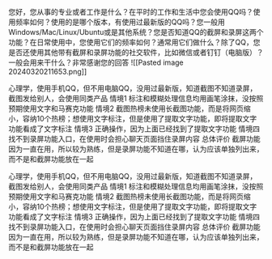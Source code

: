 
您好，您从事的专业或者工作是什么？在平时的工作和生活中您会使用QQ吗？使用频率如何？使用的是哪个版本，有使用过最新版的QQ吗？您一般用Windows/Mac/Linux/Ubuntu或是其他系统？您是否知道QQ的截屏和录屏这两个功能？在日常使用中，您使用它们的频率如何？通常用它们做什么？除了QQ，您是否还使用其他带有截屏和录屏功能的社交软件，比如微信或者钉钉（电脑版）？一般会用来干什么？非常感谢您的回答
![[Pasted image 20240320211653.png]]

心理学，使用手机QQ，但不用电脑QQ，没用过最新版，知道截图不知道录屏，截图发给别人，会使用同类产品
情境1
标注和模糊处理信息均用画笔涂抹，没按照预期使用文字和马赛克功能
情境2
截图热榜未使用长截图功能，而是将网页缩小，容纳10个热榜；想使用文字标注，但是使用了提取文字功能，即将提取文字功能看成了文字标注
情境3
正确操作，因为上面已经找到了提取文字功能
情境四
找不到录屏功能入口，在使用时会担心聊天页面挡住录屏内容
总体评价
截屏功能因为一直在用，所以较为熟练，但是录屏功能不知道在哪，认为应该单独列出来，而不是和截屏功能放在一起


心理学，使用手机QQ，但不用电脑QQ，没用过最新版，知道截图不知道录屏，截图发给别人，会使用同类产品
情境1
标注和模糊处理信息均用画笔涂抹，没按照预期使用文字和马赛克功能
情境2
截图热榜未使用长截图功能，而是将网页缩小，容纳10个热榜；想使用文字标注，但是使用了提取文字功能，即将提取文字功能看成了文字标注
情境3
正确操作，因为上面已经找到了提取文字功能
情境四
找不到录屏功能入口，在使用时会担心聊天页面挡住录屏内容
总体评价
截屏功能因为一直在用，所以较为熟练，但是录屏功能不知道在哪，认为应该单独列出来，而不是和截屏功能放在一起